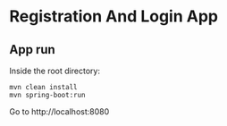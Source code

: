 # Registration And Login App

## App run

Inside the root directory:

```
mvn clean install
mvn spring-boot:run
```

Go to http://localhost:8080
